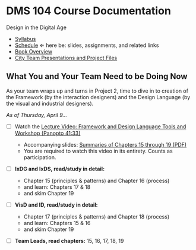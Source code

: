 # DMS 104 Course Documentation
Design in the Digital Age

- [Syllabus](syllabus.md)
- [Schedule](schedule.md)  &lArr; here be: slides, assignments, and related links
- [Book Overview](book-overview.md)
- [City Team Presentations and Project Files](files.md)

## What You and Your Team Need to be Doing Now

As your team wraps up and turns in Project 2, time to dive in to creation of the Framework (by the interaction designers) and the Design Language (by the visual and industrial designers).  

*As of Thursday, April 9...*

- [ ] Watch the [Lecture Video: Framework and Design Language Tools and Workshop (Panopto 41:33)](https://rochester.hosted.panopto.com/Panopto/Pages/Viewer.aspx?id=3c071736-ae62-4253-8d93-ab980137458b)
  - Accompanying slides: [Summaries of Chapters 15 through 19 (PDF)](23-tools-and-workshop/chapters15-19.pdf)
  - You are required to watch this video in its entirety. Counts as participation.
- [ ] **IxDG and IxDS, read/study in detail:** 
  - Chapter 15 (principles & patterns) and Chapter 16 (process)
  - and learn: Chapters 17 & 18 
  - and skim Chapter 19
- [ ] **VisD and ID, read/study in detail:**
  - Chapter 17 (principles & patterns) and Chapter 18 (process)
  - and learn: Chapters 15 & 16 
  - and skim Chapter 19
- [ ] **Team Leads, read chapters:** 15, 16, 17, 18, 19



